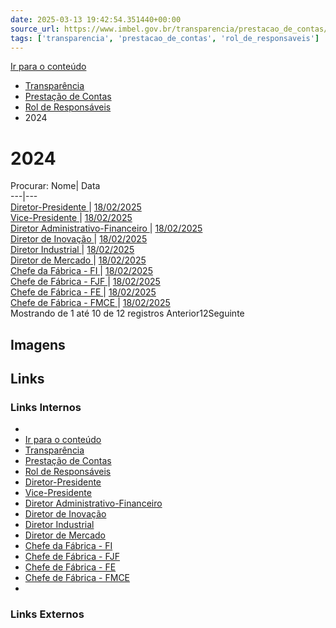 ```yaml
---
date: 2025-03-13 19:42:54.351440+00:00
source_url: https://www.imbel.gov.br/transparencia/prestacao_de_contas/rol_de_responsaveis/2024
tags: ['transparencia', 'prestacao_de_contas', 'rol_de_responsaveis']
---
```


[](https://www.imbel.gov.br/transparencia/prestacao_de_contas/rol_de_responsaveis/2024)
[Ir para o conteúdo](https://www.imbel.gov.br/transparencia/prestacao_de_contas/rol_de_responsaveis/2024#conteudo)
  * [ Transparência](https://www.imbel.gov.br/transparencia)
  * [ Prestação de Contas](https://www.imbel.gov.br/transparencia/prestacao_de_contas)
  * [ Rol de Responsáveis](https://www.imbel.gov.br/transparencia/prestacao_de_contas/rol_de_responsaveis)
  * 2024


# 2024
Procurar:
Nome| Data  
---|---  
[ Diretor-Presidente ](https://www.imbel.gov.br/storage/transparencia/1739881721.pdf) | [18/02/2025](https://www.imbel.gov.br/storage/transparencia/1739881721.pdf)  
[ Vice-Presidente ](https://www.imbel.gov.br/storage/transparencia/1739881827.pdf) | [18/02/2025](https://www.imbel.gov.br/storage/transparencia/1739881827.pdf)  
[ Diretor Administrativo-Financeiro ](https://www.imbel.gov.br/storage/transparencia/1739881908.pdf) | [18/02/2025](https://www.imbel.gov.br/storage/transparencia/1739881908.pdf)  
[ Diretor de Inovação ](https://www.imbel.gov.br/storage/transparencia/1739881964.pdf) | [18/02/2025](https://www.imbel.gov.br/storage/transparencia/1739881964.pdf)  
[ Diretor Industrial ](https://www.imbel.gov.br/storage/transparencia/1739882040.pdf) | [18/02/2025](https://www.imbel.gov.br/storage/transparencia/1739882040.pdf)  
[ Diretor de Mercado ](https://www.imbel.gov.br/storage/transparencia/1739882130.pdf) | [18/02/2025](https://www.imbel.gov.br/storage/transparencia/1739882130.pdf)  
[ Chefe da Fábrica - FI ](https://www.imbel.gov.br/storage/transparencia/1739882366.pdf) | [18/02/2025](https://www.imbel.gov.br/storage/transparencia/1739882366.pdf)  
[ Chefe de Fábrica - FJF ](https://www.imbel.gov.br/storage/transparencia/1739882678.pdf) | [18/02/2025](https://www.imbel.gov.br/storage/transparencia/1739882678.pdf)  
[ Chefe de Fábrica - FE ](https://www.imbel.gov.br/storage/transparencia/1739882823.pdf) | [18/02/2025](https://www.imbel.gov.br/storage/transparencia/1739882823.pdf)  
[ Chefe de Fábrica - FMCE ](https://www.imbel.gov.br/storage/transparencia/1739883178.pdf) | [18/02/2025](https://www.imbel.gov.br/storage/transparencia/1739883178.pdf)  
Mostrando de 1 até 10 de 12 registros
Anterior12Seguinte
[ ](https://www.imbel.gov.br/transparencia/prestacao_de_contas/rol_de_responsaveis/2024#home)


## Imagens



## Links

### Links Internos

- [](https://www.imbel.gov.br/transparencia/prestacao_de_contas/rol_de_responsaveis/2024)
- [Ir para o conteúdo](https://www.imbel.gov.br/transparencia/prestacao_de_contas/rol_de_responsaveis/2024#conteudo)
- [Transparência](https://www.imbel.gov.br/transparencia)
- [Prestação de Contas](https://www.imbel.gov.br/transparencia/prestacao_de_contas)
- [Rol de Responsáveis](https://www.imbel.gov.br/transparencia/prestacao_de_contas/rol_de_responsaveis)
- [Diretor-Presidente](https://www.imbel.gov.br/storage/transparencia/1739881721.pdf)
- [Vice-Presidente](https://www.imbel.gov.br/storage/transparencia/1739881827.pdf)
- [Diretor Administrativo-Financeiro](https://www.imbel.gov.br/storage/transparencia/1739881908.pdf)
- [Diretor de Inovação](https://www.imbel.gov.br/storage/transparencia/1739881964.pdf)
- [Diretor Industrial](https://www.imbel.gov.br/storage/transparencia/1739882040.pdf)
- [Diretor de Mercado](https://www.imbel.gov.br/storage/transparencia/1739882130.pdf)
- [Chefe da Fábrica - FI](https://www.imbel.gov.br/storage/transparencia/1739882366.pdf)
- [Chefe de Fábrica - FJF](https://www.imbel.gov.br/storage/transparencia/1739882678.pdf)
- [Chefe de Fábrica - FE](https://www.imbel.gov.br/storage/transparencia/1739882823.pdf)
- [Chefe de Fábrica - FMCE](https://www.imbel.gov.br/storage/transparencia/1739883178.pdf)
- [](https://www.imbel.gov.br/transparencia/prestacao_de_contas/rol_de_responsaveis/2024#home)

### Links Externos


